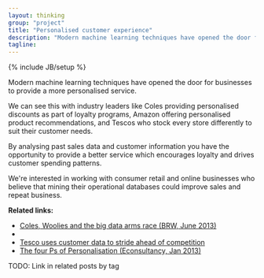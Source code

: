 ```yaml
---
layout: thinking
group: "project"
title: "Personalised customer experience"
description: "Modern machine learning techniques have opened the door for businesses to provide a more personalised service"
tagline:
---
```

{% include JB/setup %}

Modern machine learning techniques have opened the door for businesses to provide a more personalised service.

We can see this with industry leaders like Coles providing personalised discounts as part of loyalty programs, Amazon offering personalised product recommendations, and Tescos who stock every store differently to suit their customer needs.

By analysing past sales data and customer information you have the opportunity to provide a better service which encourages loyalty and drives customer spending patterns.

We're interested in working with consumer retail and online businesses who believe that mining their operational databases could improve sales and repeat business.

**Related links:**

* [Coles, Woolies and the big data arms race (BRW, June 2013)](http://www.brw.com.au/p/tech-gadgets/coles_woolies_and_the_big_data_arms_4I2P2oieDKZGdev5aY778H)
* [](http://www.fastcodesign.com/1669551/how-companies-like-amazon-use-big-data-to-make-you-love-them)
* [Tesco uses customer data to stride ahead of competition ](http://www.computerweekly.com/news/1280095684/Tesco-uses-customer-data-to-stride-ahead-of-competition)
* [The four Ps of Personalisation (Econsultancy, Jan 2013)](http://econsultancy.com/blog/11328-the-four-ps-of-personalisation)

TODO: Link in related posts by tag
